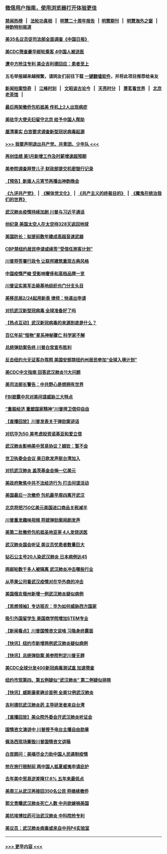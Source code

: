 ### [微信用户指南，使用浏览器打开体验更佳](https://github.com/gfw-breaker/banned-news1/blob/master/indexes/wechat-guide.md?t=0)
#### [禁闻热榜](热点新闻.md?t=0)  &nbsp;&nbsp;|&nbsp;&nbsp; [法轮功真相](https://github.com/gfw-breaker/truth/blob/master/README.md?t=0) &nbsp;&nbsp;|&nbsp;&nbsp; [明慧二十周年报告](https://github.com/gfw-breaker/mh-reports/blob/master/README.md?t=0) &nbsp;&nbsp;|&nbsp;&nbsp;[明慧期刊](https://github.com/gfw-breaker/mh-qikan) &nbsp;&nbsp;|&nbsp;&nbsp; [明慧海外之窗](https://github.com/gfw-breaker/mh-news/blob/master/README.md?t=0) &nbsp;&nbsp;|&nbsp;&nbsp; [神韵特别报道](https://github.com/gfw-breaker/mh-news/blob/master/shenyun.md?t=0)
#### [美35名议员促司法部全面调查《中国日报》](../pages/nsc412/n11852435.md?t=02080322) 
#### [美CDC筛查豪华邮轮乘客 4中国人被送医](../pages/nsc412/n11852085.md?t=02080322) 
#### [遭中方抢注专利 美企吉利德回应：患者至上](../pages/nsc412/n11852037.md?t=02080322) 
#### 五毛举报越来越频繁，请网友们前往下载 [一键翻墙软件](https://github.com/gfw-breaker/ssr-accounts)，并将此项目推荐给亲友
#### [新闻拍案惊奇](https://github.com/gfw-breaker/banned-news1/blob/master/pages/link4.md) &nbsp;&nbsp;|&nbsp;&nbsp; [江峰时刻](https://github.com/gfw-breaker/banned-news1/blob/master/pages/link4.md) &nbsp;&nbsp;|&nbsp;&nbsp; [文昭谈古论今](https://github.com/gfw-breaker/banned-news1/blob/master/pages/link4.md) &nbsp;&nbsp;|&nbsp;&nbsp; [天亮时分](https://github.com/gfw-breaker/banned-news1/blob/master/pages/link4.md) &nbsp;&nbsp;|&nbsp;&nbsp; [萧茗看世界](https://github.com/gfw-breaker/banned-news1/blob/master/pages/link4.md) &nbsp;&nbsp;|&nbsp;&nbsp; [北京老茶馆](https://github.com/gfw-breaker/banned-news1/blob/master/pages/link4.md) &nbsp;&nbsp;|&nbsp;&nbsp; 
#### [最后两架撤侨包机抵美 传机上2人出现病症](../pages/nsc412/n11852173.md?t=02080322) 
#### [美驻华大使夫妇留守北京 给予中国人帮助](../pages/nsc412/n11852165.md?t=02080322) 
#### [厘清事实 白宫要求调查新型冠状病毒起源](../pages/nsc412/n11852106.md?t=02080322) 
#### [>>> 我要声明退出共产党、共青团、少年队 <<<](https://github.com/begood0513/goodnews/blob/master/quit/letter.md) 
#### [再创佳绩 美1月新增工作及时薪增速超预期](../pages/nsc412/n11852174.md?t=02080322) 
#### [美参院调查拜登儿子 财政部提交机密银行记录](../pages/nsc412/n11851808.md?t=02080322) 
#### [【预告】新唐人元宵节再播出神韵晚会](../pages/nsc412/n11843192.md?t=02080322) 
#### [《九评共产党》](https://github.com/begood0513/9ping.md/blob/master/README.md) &nbsp;|&nbsp; [《解体党文化》](../../../../jtdwh.md/blob/master/README.md)  &nbsp;|&nbsp; [《共产主义的终极目的》](../../../../gczydzjmd.md/blob/master/README.md) &nbsp;|&nbsp; [《魔鬼在统治我们的世界》](../../../../mgztzwmdsj.md/blob/master/README.md) 
#### [武汉肺炎疫情持续加剧 川普与习近平通话](../pages/nsc412/n11851613.md?t=02080322) 
#### [创纪录 美国太空人在太空待328天返回地球](../pages/nsc412/n11851266.md?t=02080322) 
#### [美国防长：拟提前数年建成高超音速武器](../pages/nsc412/n11850959.md?t=02080322) 
#### [CBP禁纽约居民申请或续签“受信任旅客计划”](../pages/nsc412/n11850857.md?t=02080322) 
#### [川普将签署行政令 让联邦建筑重现古典风格](../pages/nsc412/n11850654.md?t=02080322) 
#### [中国疫情严峻 受影响奢侈和高档品牌一览](../pages/nsc412/n11850319.md?t=02080322) 
#### [川普证实美军击毙基地组织也门分支头目](../pages/nsc412/n11850383.md?t=02080322) 
#### [美移民局2/24起用新表 律师：快递出申请](../pages/nsc412/n11848220.md?t=02080322) 
#### [对抗武汉新型冠病毒 全球准备好了吗](../pages/nsc412/n11850142.md?t=02080322) 
#### [【热点互动】武汉新冠病毒的来源到底是什么？](../pages/nsc412/n11849749.md?t=02080322) 
#### [百亿年前“怪物”星系神秘骤亡 科学家不解](../pages/nsc412/n11849863.md?t=02080322) 
#### [总统弹劾案告终 川普白宫宣布胜利](../pages/nsc412/n11849985.md?t=02080322) 
#### [反击纽约允无证客办驾照  美国安部禁纽约州居民参加“全球入境计划”](../pages/nsc412/n11849828.md?t=02080322) 
#### [美CDC中文指南 回答武汉肺炎11大问题](../pages/nsc412/n11849703.md?t=02080322) 
#### [美司法部长警告：中共野心是想拥有世界](../pages/nsc412/n11849769.md?t=02080322) 
#### [FBI披露中共对美间谍威胁三大特点](../pages/nsc412/n11849700.md?t=02080322) 
#### [“重振经济 重塑国家精神”川普捍卫信仰自由](../pages/nsc412/n11849641.md?t=02080322) 
#### [【直播回放】川普发表关于弹劾案讲话](../pages/nsc412/n11849472.md?t=02080322) 
#### [对抗华为5G 美考虑投资诺基亚和爱立信](../pages/nsc412/n11849510.md?t=02080322) 
#### [武汉肺炎影响美中贸易协议？姆钦：暂不会](../pages/nsc412/n11849497.md?t=02080322) 
#### [世卫执委会会议 美日欧发声挺台湾加入](../pages/nsc412/n11849433.md?t=02080322) 
#### [对抗武汉肺炎 盖茨基金会捐一亿美元](../pages/nsc412/n11848953.md?t=02080322) 
#### [美政府聚焦中共不法经济行为 打击间谍活动](../pages/nsc412/n11849322.md?t=02080322) 
#### [美国最后一次撤侨 包机最早周四离开武汉](../pages/nsc412/n11849395.md?t=02080322) 
#### [北京将把750亿美元美国进口商品关税减半](../pages/nsc412/n11848896.md?t=02080322) 
#### [川普重发趣味视频 将就弹劾案闹剧发声](../pages/nsc412/n11848715.md?t=02080322) 
#### [美第二批撤侨包机抵圣地亚哥 4人发烧送医](../pages/nsc412/n11847923.md?t=02080322) 
#### [武汉肺炎国会听证 美议员忧患者数量巨大](../pages/nsc412/n11844851.md?t=02080322) 
#### [钻石公主号20人染武汉肺炎 日本病例达45](../pages/nsc412/n11847823.md?t=02080322) 
#### [两邮轮数千多人被隔离 武汉肺炎冲击哪些行业](../pages/nsc412/n11847456.md?t=02080322) 
#### [从苹果公司看武汉疫情对在华外商的冲击](../pages/nsc412/n11847586.md?t=02080322) 
#### [美国俄亥俄州新增一例武汉肺炎疑似病例](../pages/nsc412/n11847714.md?t=02080322) 
#### [【思想领袖】专访班农：华为如何威胁西方国家](../pages/nsc412/n11847306.md?t=02080322) 
#### [吸引外国留学生 美国商学院增加STEM专业](../pages/nsc412/n11847417.md?t=02080322) 
#### [【新闻看点】川普国情咨文说啥 习隐身终露面](../pages/nsc412/n11847016.md?t=02080322) 
#### [【快讯】纽约市新增两例武汉肺炎疑似病例](../pages/nsc412/n11847250.md?t=02080322) 
#### [【快讯】总统弹劾案 美参院判定川普无罪](../pages/nsc412/n11847316.md?t=02080322) 
#### [美CDC全球分发400新冠病毒测试盒 加速筛查](../pages/nsc412/n11847260.md?t=02080322) 
#### [纽约市现第四、第五例疑似“武汉肺炎”   第二例疑似排除](../pages/nsc412/n11847332.md?t=02080322) 
#### [【快讯】威斯康星确诊首例 全美12例武汉肺炎](../pages/nsc412/n11847162.md?t=02080322) 
#### [吉利德抗武汉肺炎药 主导研发者来自台湾](../pages/nsc412/n11847064.md?t=02080322) 
#### [【直播回放】美众院外委会开武汉肺炎听证会](../pages/nsc412/n11846727.md?t=02080322) 
#### [国情咨文演讲中 川普授予电台主播自由勋章](../pages/nsc412/n11846815.md?t=02080322) 
#### [佩洛西现场撕毁川普国情咨文讲稿](../pages/nsc412/n11846724.md?t=02080322) 
#### [白宫顾问：美竭尽全力助中国人民遏制疫情](../pages/nsc412/n11846756.md?t=02080322) 
#### [抢在旅行限制前 两中国人抵夏威夷申请庇护](../pages/nsc412/n11846866.md?t=02080322) 
#### [去年美中贸易逆差降17.6% 五年来最低点](../pages/nsc412/n11846755.md?t=02080322) 
#### [美周三从武汉再接回350名公民 将继续撤侨](../pages/nsc412/n11846705.md?t=02080322) 
#### [郭文贵曝武汉肺炎死亡人数 中共欲嫁祸美国](../pages/nsc412/n11846240.md?t=02080322) 
#### [美抗埃博拉药可治武汉肺炎 中科院抢专利](../pages/nsc412/n11846409.md?t=02080322) 
#### [美议员：武汉肺炎病毒或来自中共P4实验室](../pages/nsc412/n11846043.md?t=02080322) 

----
#### [ >>> 更早内容 <<< ](../indexes/nsc412-earlier.md)
